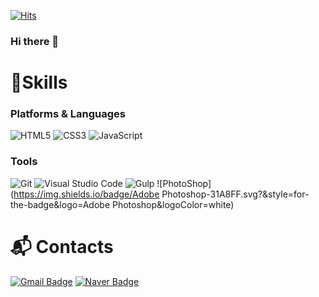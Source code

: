 [![Hits](https://hits.seeyoufarm.com/api/count/incr/badge.svg?url=https%3A%2F%2Fgithub.com%2Fssppoollsem&count_bg=%2379C83D&title_bg=%23555555&icon=&icon_color=%23E7E7E7&title=hits&edge_flat=false)](https://hits.seeyoufarm.com)
### Hi there 👋

# 💪Skills
### Platforms & Languages
![HTML5](https://img.shields.io/badge/HTML5-E34F26.svg?&style=for-the-badge&logo=HTML5&logoColor=white)
![CSS3](https://img.shields.io/badge/CSS3-1572B6.svg?&style=for-the-badge&logo=CSS3&logoColor=white)
![JavaScript](https://img.shields.io/badge/JavaScript-F7DF1E.svg?&style=for-the-badge&logo=JavaScript&logoColor=white)


### Tools
![Git](https://img.shields.io/badge/Git-F05032.svg?&style=for-the-badge&logo=Git&logoColor=white)
![Visual Studio Code](https://img.shields.io/badge/Visual%20Studio%20Code-007ACC.svg?&style=for-the-badge&logo=Visual%20Studio%20Code&logoColor=white)
![Gulp](https://img.shields.io/badge/Gulp-CF4647.svg?&style=for-the-badge&logo=Gulp&logoColor=white)
![PhotoShop](https://img.shields.io/badge/Adobe Photoshop-31A8FF.svg?&style=for-the-badge&logo=Adobe Photoshop&logoColor=white)

# :mailbox_with_mail: Contacts
[![Gmail Badge](https://img.shields.io/badge/Gmail-d14836?style=flat-square&logo=Gmail&logoColor=white&link=mailto:ssppoollsem@gmail.com)](mailto:ssppoollsem@gmail.com)
[![Naver Badge](https://img.shields.io/badge/Naver-03C75A?style=flat-square&logo=Naver&logoColor=white&link=mailto:ssppoollsem@naver.com)](mailto:ssppoollsem@naver.com)
